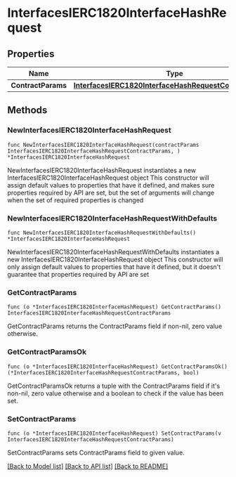 # InterfacesIERC1820InterfaceHashRequest

## Properties

Name | Type | Description | Notes
------------ | ------------- | ------------- | -------------
**ContractParams** | [**InterfacesIERC1820InterfaceHashRequestContractParams**](InterfacesIERC1820InterfaceHashRequestContractParams.md) |  | 

## Methods

### NewInterfacesIERC1820InterfaceHashRequest

`func NewInterfacesIERC1820InterfaceHashRequest(contractParams InterfacesIERC1820InterfaceHashRequestContractParams, ) *InterfacesIERC1820InterfaceHashRequest`

NewInterfacesIERC1820InterfaceHashRequest instantiates a new InterfacesIERC1820InterfaceHashRequest object
This constructor will assign default values to properties that have it defined,
and makes sure properties required by API are set, but the set of arguments
will change when the set of required properties is changed

### NewInterfacesIERC1820InterfaceHashRequestWithDefaults

`func NewInterfacesIERC1820InterfaceHashRequestWithDefaults() *InterfacesIERC1820InterfaceHashRequest`

NewInterfacesIERC1820InterfaceHashRequestWithDefaults instantiates a new InterfacesIERC1820InterfaceHashRequest object
This constructor will only assign default values to properties that have it defined,
but it doesn't guarantee that properties required by API are set

### GetContractParams

`func (o *InterfacesIERC1820InterfaceHashRequest) GetContractParams() InterfacesIERC1820InterfaceHashRequestContractParams`

GetContractParams returns the ContractParams field if non-nil, zero value otherwise.

### GetContractParamsOk

`func (o *InterfacesIERC1820InterfaceHashRequest) GetContractParamsOk() (*InterfacesIERC1820InterfaceHashRequestContractParams, bool)`

GetContractParamsOk returns a tuple with the ContractParams field if it's non-nil, zero value otherwise
and a boolean to check if the value has been set.

### SetContractParams

`func (o *InterfacesIERC1820InterfaceHashRequest) SetContractParams(v InterfacesIERC1820InterfaceHashRequestContractParams)`

SetContractParams sets ContractParams field to given value.



[[Back to Model list]](../README.md#documentation-for-models) [[Back to API list]](../README.md#documentation-for-api-endpoints) [[Back to README]](../README.md)


